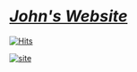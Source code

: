 # ***[John's Website](https://xdwightsbeetsx.github.io/)***

[![Hits](https://hits.seeyoufarm.com/api/count/incr/badge.svg?url=https%3A%2F%2Fxdwightsbeetsx.github.io&count_bg=%233D8CC8&title_bg=%23555555&icon=&icon_color=%23E7E7E7&title=site+hits&edge_flat=false)](https://hits.seeyoufarm.com)

[![site](https://user-images.githubusercontent.com/55027279/155903202-09d3d465-2a00-45c6-9b45-2c56128e9cf0.png)](https://xdwightsbeetsx.github.io/)
